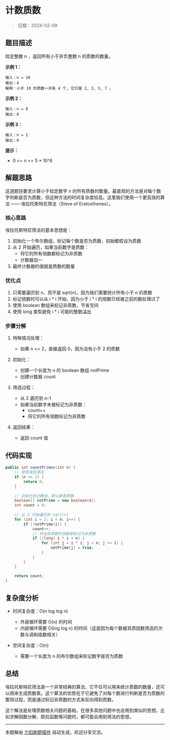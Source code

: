 # 计数质数

> 日期：2024-02-09

## 题目描述

给定整数 n ，返回所有小于非负整数 n 的质数的数量。

**示例 1：**
```
输入：n = 10
输出：4
解释：小于 10 的质数一共有 4 个, 它们是 2, 3, 5, 7 。
```

**示例 2：**
```
输入：n = 0
输出：0
```

**示例 3：**
```
输入：n = 1
输出：0
```

**提示：**
- 0 <= n <= 5 * 10^6

## 解题思路

这道题目要求计算小于给定数字 n 的所有质数的数量。最直观的方法是对每个数字判断是否为质数，但这种方法的时间复杂度较高。这里我们使用一个更高效的算法 —— 埃拉托斯特尼筛法（Sieve of Eratosthenes）。

### 核心思路

埃拉托斯特尼筛法的基本思想是：
1. 初始化一个布尔数组，标记每个数是否为质数，初始都假设为质数
2. 从 2 开始遍历，如果当前数字是质数：
   - 将它的所有倍数都标记为非质数
   - 计数器加一
3. 最终计数器的值就是质数的数量

### 优化点
1. 只需要遍历到 n，而不是 sqrt(n)，因为我们需要统计所有小于 n 的质数
2. 标记倍数时可以从 i * i 开始，因为小于 i * i 的倍数已经被之前的数处理过了
3. 使用 boolean 数组来标记非质数，节省空间
4. 使用 long 类型避免 i * i 可能的整数溢出

### 步骤分解

1. 特殊情况处理：
   - 如果 n <= 2，直接返回 0，因为没有小于 2 的质数

2. 初始化：
   - 创建一个长度为 n 的 boolean 数组 notPrime
   - 创建计数器 count

3. 筛选过程：
   - 从 2 遍历到 n-1
   - 如果当前数字未被标记为非质数：
     - count++
     - 将它的所有倍数标记为非质数

4. 返回结果：
   - 返回 count 值

## 代码实现

```java
public int countPrimes(int n) {
    // 使用埃氏筛法
    if (n <= 2) {
        return 0;
    }
    
    // 初始化标记数组，默认都是质数
    boolean[] notPrime = new boolean[n];
    int count = 0;
    
    // 从 2 开始遍历到 sqrt(n)
    for (int i = 2; i < n; i++) {
        if (!notPrime[i]) {
            count++;
            // 将当前质数的倍数都标记为非质数
            if ((long) i * i < n) {
                for (int j = i * i; j < n; j += i) {
                    notPrime[j] = true;
                }
            }
        }
    }
    
    return count;
}
```

## 复杂度分析

- 时间复杂度：O(n log log n)
  - 外层循环需要 O(n) 的时间
  - 内层循环需要 O(log log n) 的时间（这是因为每个数被其质因数筛选的次数与调和级数相关）

- 空间复杂度：O(n)
  - 需要一个长度为 n 的布尔数组来标记数字是否为质数

## 总结

埃拉托斯特尼筛法是一个非常经典的算法，它不仅可以用来统计质数的数量，还可以用来生成质数表。这个算法的优势在于它避免了对每个数进行判断是否为质数的繁琐过程，而是通过标记非质数的方式来反向得到质数。

这个解法是处理质数相关问题的基础，在很多其他问题中也会用到类似的思想。比如求解因数分解、欧拉函数等问题时，都可能会用到筛法的思想。

---

本题解由 [力扣刷题插件](https://leetcode.cn/leetbook/detail/leetcode-helper/) 自动生成，欢迎分享交流。 